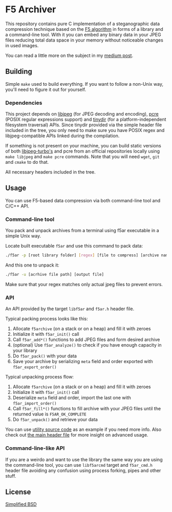 # F5 Archiver
This repository contains pure C implementation of a steganographic data compression technique based on the [F5 algorithm](https://link.springer.com/chapter/10.1007%2F3-540-45496-9_21) in forms of a library and a command-line tool.
With it you can embed any binary data in your JPEG files reducing total data space in your memory without noticeable changes in used images.

You can read a little more on the subject in my [medium post](https://medium.com/@labunskya/about-a-strange-data-compression-method-4d0d9d2e5714).

## Building
Simple `make` used to build everything. If you want to follow a non-Unix way, you'll need to figure it out for yourself.

### Dependencies
This project depends on [libjpeg](http://libjpeg.sourceforge.net) (for JPEG decoding and encoding), [pcre](https://www.pcre.org) (POSIX regular expressions support) and [tinydir](https://github.com/cxong/tinydir) (for a platform-independent filesystem traversal) APIs. Since tinydir provided via the simple header file included in the tree, you only need to make sure you have POSIX regex and libjpeg-compatible APIs linked during the compilation.

If something is not present on your machine, you can build static versions of both [libjpeg-turbo's](https://libjpeg-turbo.org) and pcre from an official repositories locally using `make libjpeg` and `make pcre` commands. Note that you will need `wget`, `git` and `cmake` to do that.

All necessary headers included in the tree.

## Usage
You can use F5-based data compression via both command-line tool and C/C++ API.

### Command-line tool
You pack and unpack archives from a terminal using f5ar executable in a simple Unix way.

Locate built executable `f5ar` and use this command to pack data:
~~~bash
./f5ar -p [root library folder] [regex] [file to compress] [archive name]
~~~
And this one to unpack it: 
~~~bash
./f5ar -u [acrhive file path] [output file]
~~~

Make sure that your regex matches only actual jpeg files to prevent errors.

### API
An API provided by the target `libf5ar` and `f5ar.h` header file. 

Typical packing process looks like this:

1. Allocate `f5archive` (on a stack or on a heap) and fill it with zeroes
2. Initialize it with `f5ar_init()` call
3. Call `f5ar_add*()` functions to add JPEG files and form desired archive
4. (optional) Use `f5ar_analyze()` to check if you have enough capacity in your library
5. Do `f5ar_pack()` with your data
6. Save your archive by serializing `meta` field and order exported with `f5ar_export_order()` 

Typical unpacking process flow:

1. Allocate `f5archive` (on a stack or on a heap) and fill it with zeroes
2. Initialize it with `f5ar_init()` call
3. Deserialize `meta` field and order, import the last one with `f5ar_import_order()`
4. Call `f5ar_fill*()` functions to fill archive with your JPEG files until the returned value is `F5AR_OK_COMPLETE`
5. Do `f5ar_unpack()` and retrieve your data

You can use [utility source code](f5ar_cmd.c) as an example if you need more info.
Also check out [the main header file](f5ar.h) for more insight on advanced usage. 

### Command-line-like API
If you are a weirdo and want to use the library the same way you are using the command-line tool, you can use `libf5arcmd` target and `f5ar_cmd.h` header file avoiding any confusion using process forking, pipes and other stuff. 

## License
[Simplified BSD](LICENSE)
